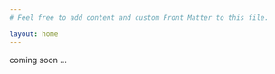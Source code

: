 ```yaml
---
# Feel free to add content and custom Front Matter to this file.

layout: home
---
```


coming soon ...

